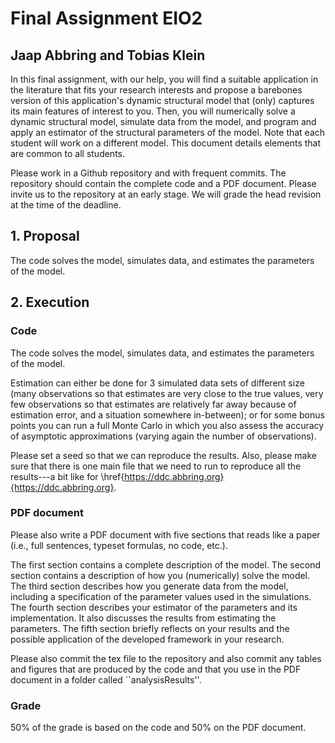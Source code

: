 # Final Assignment EIO2
## Jaap Abbring and Tobias Klein

In this final assignment, with our help, you will find a suitable application in the literature that fits your research interests and propose a barebones version of this application's dynamic structural model that (only) captures its main features of interest to you. Then, you will numerically solve a dynamic structural model, simulate data from the model, and program and apply an estimator of the structural parameters of the model. Note that each student will work on a different model.  This document details elements that are common to all students.

Please work in a Github repository and with frequent commits. The repository should contain the complete code and a PDF document. Please invite us to the repository at an early stage. We will grade the head revision at the time of the deadline.

## 1. Proposal 
The code solves the model, simulates data, and estimates the parameters of the model. 

## 2. Execution 
### Code 
The code solves the model, simulates data, and estimates the parameters of the model. 

Estimation can either be done for 3 simulated data sets of different size (many observations so that estimates are very close to the true values, very few observations so that estimates are relatively far away because of estimation error, and a situation somewhere in-between); or for some bonus points you can run a full Monte Carlo in which you also assess the accuracy of asymptotic approximations (varying again the number of observations).

Please set a seed so that we can reproduce the results. Also, please make sure that there is one main file that we need to run to reproduce all the results---a bit like for \href{https://ddc.abbring.org}{https://ddc.abbring.org}.

### PDF document
Please also write a PDF document with five sections that reads like a paper (i.e., full sentences, typeset formulas, no code, etc.).

The first section contains a complete description of the model. The second section contains a description of how you (numerically) solve the model. The third section describes how you generate data from the model, including a specification of the parameter values used in the simulations. The fourth section describes your estimator of the parameters and its implementation. It also discusses the results from estimating the parameters. The fifth section briefly reflects on your results and the possible application of the developed framework in your research. 

Please also commit the tex file to the repository and also commit any tables and figures that are produced by the code and that you use in the PDF document in a folder called ``analysisResults''.

### Grade 
50% of the grade is based on the code and 50% on the PDF document.
